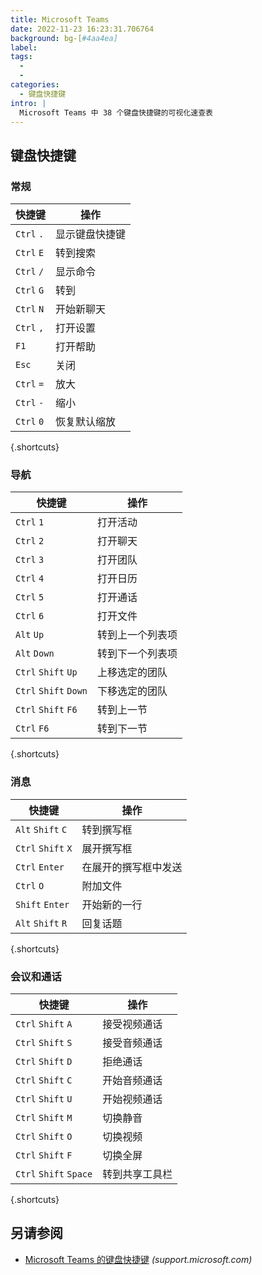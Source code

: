 ```yaml
---
title: Microsoft Teams
date: 2022-11-23 16:23:31.706764
background: bg-[#4aa4ea]
label:
tags:
  -
  -
categories:
  - 键盘快捷键
intro: |
  Microsoft Teams 中 38 个键盘快捷键的可视化速查表
---
```


## 键盘快捷键

### 常规

| 快捷键     | 操作                  |
| ---------- | ----------------------- |
| `Ctrl` `.` | 显示键盘快捷键          |
| `Ctrl` `E` | 转到搜索                |
| `Ctrl` `/` | 显示命令                |
| `Ctrl` `G` | 转到                    |
| `Ctrl` `N` | 开始新聊天              |
| `Ctrl` `,` | 打开设置                |
| `F1`       | 打开帮助                |
| `Esc`      | 关闭                    |
| `Ctrl` `=` | 放大                    |
| `Ctrl` `-` | 缩小                    |
| `Ctrl` `0` | 恢复默认缩放            |

{.shortcuts}

### 导航

| 快捷键                | 操作                     |
| --------------------- | -------------------------- |
| `Ctrl` `1`            | 打开活动                   |
| `Ctrl` `2`            | 打开聊天                   |
| `Ctrl` `3`            | 打开团队                   |
| `Ctrl` `4`            | 打开日历                   |
| `Ctrl` `5`            | 打开通话                   |
| `Ctrl` `6`            | 打开文件                   |
| `Alt` `Up`            | 转到上一个列表项           |
| `Alt` `Down`          | 转到下一个列表项           |
| `Ctrl` `Shift` `Up`   | 上移选定的团队             |
| `Ctrl` `Shift` `Down` | 下移选定的团队             |
| `Ctrl` `Shift` `F6`   | 转到上一节                 |
| `Ctrl` `F6`           | 转到下一节                 |

{.shortcuts}

### 消息

| 快捷键             | 操作                            |
| ------------------ | --------------------------------- |
| `Alt` `Shift` `C`  | 转到撰写框                        |
| `Ctrl` `Shift` `X` | 展开撰写框                        |
| `Ctrl` `Enter`     | 在展开的撰写框中发送              |
| `Ctrl` `O`         | 附加文件                          |
| `Shift` `Enter`    | 开始新的一行                      |
| `Alt` `Shift` `R`  | 回复话题                          |

{.shortcuts}

### 会议和通话

| 快捷键                 | 操作                  |
| ---------------------- | --------------------- |
| `Ctrl` `Shift` `A`     | 接受视频通话          |
| `Ctrl` `Shift` `S`     | 接受音频通话          |
| `Ctrl` `Shift` `D`     | 拒绝通话              |
| `Ctrl` `Shift` `C`     | 开始音频通话          |
| `Ctrl` `Shift` `U`     | 开始视频通话          |
| `Ctrl` `Shift` `M`     | 切换静音              |
| `Ctrl` `Shift` `O`     | 切换视频              |
| `Ctrl` `Shift` `F`     | 切换全屏              |
| `Ctrl` `Shift` `Space` | 转到共享工具栏        |

{.shortcuts}

## 另请参阅

- [Microsoft Teams 的键盘快捷键](https://support.microsoft.com/en-us/office/keyboard-shortcuts-for-microsoft-teams-2e8e2a70-e8d8-4a19-949b-4c36dd5292d2)
  _(support.microsoft.com)_

